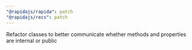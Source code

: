 ```yaml
---
"@rapidajs/rapida": patch
"@rapidajs/recs": patch
---
```


Refactor classes to better communicate whether methods and properties are internal or public
